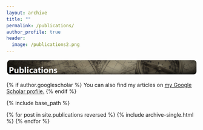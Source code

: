 ```yaml
---
layout: archive
title: ""
permalink: /publications/
author_profile: true
header: 
  image: /publications2.png
---
```


![header2](/images/publications.png)

{% if author.googlescholar %}
  You can also find my articles on <u><a href="{{author.googlescholar}}">my Google Scholar profile</a>.</u>
{% endif %}

{% include base_path %}

{% for post in site.publications reversed %}
  {% include archive-single.html %}
{% endfor %}

